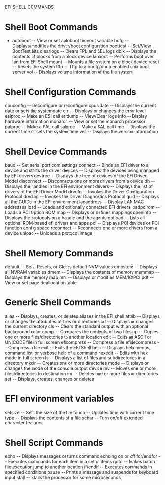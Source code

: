 EFI SHELL COMMANDS


Shell Boot Commands
==================================================

- autoboot     -- View or set autoboot timeout variable
bcfg         -- Displays/modifies the driver/boot configuration
boottest     -- Set/View BootTest bits
clearlogs     -- Clears FPL and SEL logs
dblk         -- Displays the contents of blocks from a block device
lanboot     -- Performs boot over lan from EFI Shell
mount         -- Mounts a file system on a block device
reset         -- Resets the system
tftp         -- Tftp to a bootp/dhcp enabled unix boot server
vol         -- Displays volume information of the file system

Shell  Configuration Commands
==================================================

cpuconfig     -- Deconfigure or reconfigure cpus
date         -- Displays the current date or sets the systemdate
err         -- Displays or changes the error level
esiproc     -- Make an ESI call
errdump     -- View/Clear logs
info         -- Display hardware information
monarch     -- View or set the monarch processor
palproc     -- Make a PAL call
salproc     -- Make a SAL call
time         -- Displays the current time or sets the system time
ver         -- Displays the version information

Shell Device Commands
=================================================

baud         -- Set serial port com settings
connect     -- Binds an EFI driver to a device and starts the driver
devices     -- Displays the devices being managed by EFI drivers
devtree     -- Displays the tree of devices of the EFI Driver Model
disconnect     -- Disconnects one or more drivers from a device
dh         -- Displays the handles in the EFI environment
drivers     -- Displays the list of drivers of the EFI Driver Model
drvcfg         -- Invokes the Driver Configuration Protocol
drvdiag     -- Invokes the Driver Diagnostics Protocol
guid         -- Displays all the GUIDs in the EFI environment
lanaddress     -- Display LAN MAC addresses
load         -- Loads and optionally connected EFI drivers
loadpcirom     -- Loads a PCI Option ROM
map         -- Displays or defines mappings
openinfo     -- Displays the protocols on a handle and the agents
optload     -- Lists all optional ROM-based efi drivers and apps
pci         -- Displays PCI devices or PCI function config space
reconnect     -- Reconnects one or more drivers from a device
unload         -- Unloads a protocol image

Shell Memory Commands
=================================================

default         -- Sets, Resets, or Clears default NVM values
dmpstore     -- Displays all NVRAM variables
dmem         -- Displays the contents of memory
memmap         -- Displays the memory map
mm         -- Displays or modifies MEM/IO/PCI
pdt         -- View or set page deallocation table

Generic Shell Commands
===================================================

alias         -- Displays, creates, or deletes aliases in the EFI shell
attrib         -- Displays or changes the attributes of files or directories
cd         -- Displays or changes the current directory
cls         -- Clears the standard output with an optional background color
comp         -- Compares the contents of two files
cp         -- Copies one or more files/directories to another location
edit         -- Edits an ASCII or UNICODE file in full screen
eficompress     -- Compress a file
efidecompress     -- Compress a file
exit         -- Exits the EFI Shell
help         -- Displays help menus, command list, or verbose help of a command
hexedit     -- Edits with hex mode in full screen
ls         -- Displays a list of files and subdirectories in a directory
mkdir         -- Creates one or more directories
mode         -- Displays or changes the mode of the console output device
mv         -- Moves one or more files/directories to destination
rm         -- Deletes one or more files or directories
set         -- Displays, creates, changes or deletes

EFI environment variables
==================================================

setsize     -- Sets the size of the file
touch         -- Updates time with current time
type         -- Displays the contents of a file
xchar         -- Turn on/off extended character features

Shell Script Commands
====================================================

echo         -- Displays messages or turns command echoing on or off for/endfor -- Executes commands for each item in a set of items
goto         -- Makes batch file execution jump to another location if/endif -- Executes commands in specified conditions
pause         -- Prints a message and suspends for keyboard input
stall         -- Stalls the processor for some microseconds


